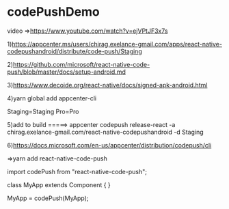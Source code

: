 # codePushDemo

video =>https://www.youtube.com/watch?v=ejVPtJF3x7s 

1)https://appcenter.ms/users/chirag.exelance-gmail.com/apps/react-native-codepushandroid/distribute/code-push/Staging

2)https://github.com/microsoft/react-native-code-push/blob/master/docs/setup-android.md

3)https://www.decoide.org/react-native/docs/signed-apk-android.html

4)yarn global add appcenter-cli


Staging=Staging
Pro=Pro

5)add to build =====> appcenter codepush release-react -a chirag.exelance-gmail.com/react-native-codepushandroid -d Staging


6)https://docs.microsoft.com/en-us/appcenter/distribution/codepush/cli

=>yarn add  react-native-code-push


import codePush from "react-native-code-push";

class MyApp extends Component {
}

MyApp = codePush(MyApp);
